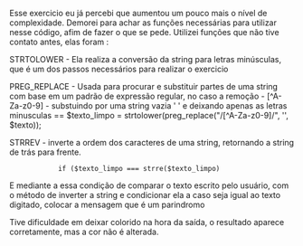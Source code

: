 Esse exercicio eu já percebi que aumentou um pouco mais o nível de complexidade. Demorei para achar as funções necessárias para utilizar nesse código, afim de fazer o que se pede. Utilizei funções que não tive contato antes, elas foram : 

STRTOLOWER - Ela realiza a conversão da string para letras minúsculas, que é um dos passos necessários para realizar o exercicio

PREG_REPLACE - Usada para procurar e substituir partes de uma string com base em um padrão de expressão regular, no caso a remoção  - [^A-Za-z0-9] - substuindo por uma string vazia ' ' e deixando apenas as letras minusculas == $texto_limpo = strtolower(preg_replace("/[^A-Za-z0-9]/", '', $texto));

STRREV - inverte a ordem dos caracteres de uma string, retornando a string de trás para frente.

                if ($texto_limpo === strre($texto_limpo)

E mediante a essa condição de comparar o texto escrito pelo usuário, com o método de inverter a string e condicionar ela a caso seja igual ao texto digitado, colocar a mensagem que é um parindromo

Tive dificuldade em deixar colorido na hora da saída, o resultado aparece corretamente, mas a cor não é alterada. 


